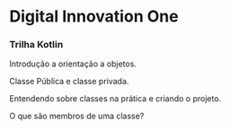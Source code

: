 # Digital Innovation One

### Trilha Kotlin

Introdução a orientação a objetos.

Classe Pública e classe privada.

Entendendo sobre classes na prática e criando o projeto.

O que são membros de uma classe?


